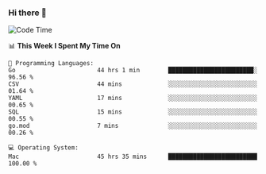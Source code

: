 ### Hi there 👋

<!--
**CrazyCollin/crazycollin** is a ✨ _special_ ✨ repository because its `README.md` (this file) appears on your GitHub profile.

Here are some ideas to get you started:

- 🔭 I’m currently working on ...
- 🌱 I’m currently learning ...
- 👯 I’m looking to collaborate on ...
- 🤔 I’m looking for help with ...
- 💬 Ask me about ...
- 📫 How to reach me: ...
- 😄 Pronouns: ...
- ⚡ Fun fact: ...
-->

<!--START_SECTION:waka-->
![Code Time](http://img.shields.io/badge/Code%20Time-2%2C834%20hrs%2018%20mins-blue)

📊 **This Week I Spent My Time On** 

```text
💬 Programming Languages: 
Go                       44 hrs 1 min        ████████████████████████░   96.56 % 
CSV                      44 mins             ░░░░░░░░░░░░░░░░░░░░░░░░░   01.64 % 
YAML                     17 mins             ░░░░░░░░░░░░░░░░░░░░░░░░░   00.65 % 
SQL                      15 mins             ░░░░░░░░░░░░░░░░░░░░░░░░░   00.55 % 
go.mod                   7 mins              ░░░░░░░░░░░░░░░░░░░░░░░░░   00.26 % 

💻 Operating System: 
Mac                      45 hrs 35 mins      █████████████████████████   100.00 % 
```


<!--END_SECTION:waka-->
